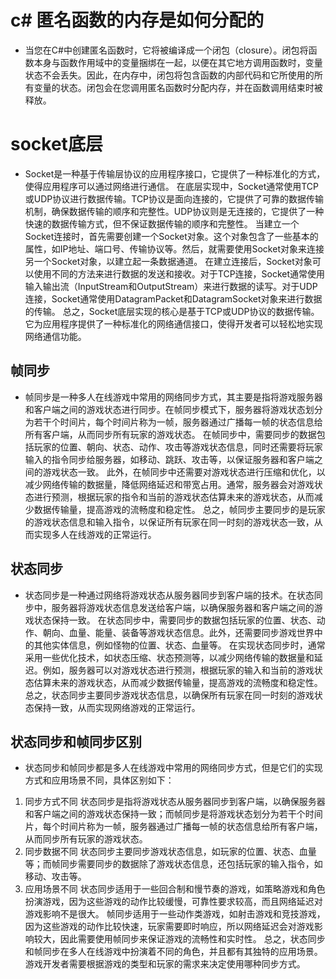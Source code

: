 # c# 匿名函数的内存是如何分配的
* 当您在C#中创建匿名函数时，它将被编译成一个闭包（closure）。闭包将函数本身与函数作用域中的变量捆绑在一起，以便在其它地方调用函数时，变量状态不会丢失。因此，在内存中，闭包将包含函数的内部代码和它所使用的所有变量的状态。闭包会在您调用匿名函数时分配内存，并在函数调用结束时被释放。

# socket底层
* Socket是一种基于传输层协议的应用程序接口，它提供了一种标准化的方式，使得应用程序可以通过网络进行通信。
 在底层实现中，Socket通常使用TCP或UDP协议进行数据传输。TCP协议是面向连接的，它提供了可靠的数据传输机制，确保数据传输的顺序和完整性。UDP协议则是无连接的，它提供了一种快速的数据传输方式，但不保证数据传输的顺序和完整性。
 当建立一个Socket连接时，首先需要创建一个Socket对象。这个对象包含了一些基本的属性，如IP地址、端口号、传输协议等。然后，就需要使用Socket对象来连接另一个Socket对象，以建立起一条数据通道。
 在建立连接后，Socket对象可以使用不同的方法来进行数据的发送和接收。对于TCP连接，Socket通常使用输入输出流（InputStream和OutputStream）来进行数据的读写。对于UDP连接，Socket通常使用DatagramPacket和DatagramSocket对象来进行数据的传输。
 总之，Socket底层实现的核心是基于TCP或UDP协议的数据传输。它为应用程序提供了一种标准化的网络通信接口，使得开发者可以轻松地实现网络通信功能。

 ## 帧同步
 * 帧同步是一种多人在线游戏中常用的网络同步方式，其主要是指将游戏服务器和客户端之间的游戏状态进行同步。在帧同步模式下，服务器将游戏状态划分为若干个时间片，每个时间片称为一帧，服务器通过广播每一帧的状态信息给所有客户端，从而同步所有玩家的游戏状态。
 在帧同步中，需要同步的数据包括玩家的位置、朝向、状态、动作、攻击等游戏状态信息，同时还需要将玩家输入的指令同步给服务器，如移动、跳跃、攻击等，以保证服务器和客户端之间的游戏状态一致。
 此外，在帧同步中还需要对游戏状态进行压缩和优化，以减少网络传输的数据量，降低网络延迟和带宽占用。通常，服务器会对游戏状态进行预测，根据玩家的指令和当前的游戏状态估算未来的游戏状态，从而减少数据传输量，提高游戏的流畅度和稳定性。
 总之，帧同步主要同步的是玩家的游戏状态信息和输入指令，以保证所有玩家在同一时刻的游戏状态一致，从而实现多人在线游戏的正常运行。

 ## 状态同步
 * 状态同步是一种通过网络将游戏状态从服务器同步到客户端的技术。在状态同步中，服务器将游戏状态信息发送给客户端，以确保服务器和客户端之间的游戏状态保持一致。
 在状态同步中，需要同步的数据包括玩家的位置、状态、动作、朝向、血量、能量、装备等游戏状态信息。此外，还需要同步游戏世界中的其他实体信息，例如怪物的位置、状态、血量等。
 在实现状态同步时，通常采用一些优化技术，如状态压缩、状态预测等，以减少网络传输的数据量和延迟。例如，服务器可以对游戏状态进行预测，根据玩家的输入和当前的游戏状态估算未来的游戏状态，从而减少数据传输量，提高游戏的流畅度和稳定性。
 总之，状态同步主要同步游戏状态信息，以确保所有玩家在同一时刻的游戏状态保持一致，从而实现网络游戏的正常运行。

 ## 状态同步和帧同步区别
 * 状态同步和帧同步都是多人在线游戏中常用的网络同步方式，但是它们的实现方式和应用场景不同，具体区别如下：
 1. 同步方式不同
 状态同步是指将游戏状态从服务器同步到客户端，以确保服务器和客户端之间的游戏状态保持一致；而帧同步是将游戏状态划分为若干个时间片，每个时间片称为一帧，服务器通过广播每一帧的状态信息给所有客户端，从而同步所有玩家的游戏状态。
 2. 同步数据不同
 状态同步主要同步游戏状态信息，如玩家的位置、状态、血量等；而帧同步需要同步的数据除了游戏状态信息，还包括玩家的输入指令，如移动、攻击等。
 3. 应用场景不同
 状态同步适用于一些回合制和慢节奏的游戏，如策略游戏和角色扮演游戏，因为这些游戏的动作比较缓慢，可靠性要求较高，而且网络延迟对游戏影响不是很大。
 帧同步适用于一些动作类游戏，如射击游戏和竞技游戏，因为这些游戏的动作比较快速，玩家需要即时响应，所以网络延迟会对游戏影响较大，因此需要使用帧同步来保证游戏的流畅性和实时性。
 总之，状态同步和帧同步在多人在线游戏中扮演着不同的角色，并且都有其独特的应用场景。游戏开发者需要根据游戏的类型和玩家的需求来决定使用哪种同步方式。


